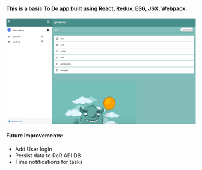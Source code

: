 #### This is a basic To Do app built using React, Redux, ES6, JSX, Webpack.

![Screenshot](screenshot.png)

#### Future Improvements:
*  Add User login
*  Persist data to RoR API DB
*  Time notifications for tasks
